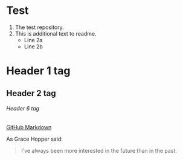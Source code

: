 # Test
1. The test repository.
2. This is additional text to readme.
   * Line 2a
   * Line 2b
# Header 1 tag
## Header 2 tag
###### Header 6 tag
[GitHub Markdown](https://guides.github.com/pdfs/markdown-cheatsheet-online.pdf)

As Grace Hopper said:
> I’ve always been more interested
> in the future than in the past.
